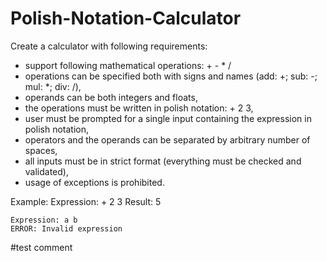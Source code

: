 # Polish-Notation-Calculator
 
Create a calculator with following requirements:
  * support following mathematical operations: + - * /
  * operations can be specified both with signs and names (add: +; sub: -; mul: *; div: /),
  * operands can be both integers and floats,
  * the operations must be written in polish notation: + 2 3,
  * user must be prompted for a single input containing the expression in polish notation,
  * operators and the operands can be separated by arbitrary number of spaces,
  * all inputs must be in strict format (everything must be checked and validated),
  * usage of exceptions is prohibited.

Example:
    Expression: + 2 3
    Result: 5

    Expression: a b
	ERROR: Invalid expression
	
#test comment
